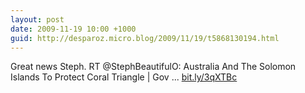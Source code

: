 ```yaml
---
layout: post
date: 2009-11-19 10:00 +1000
guid: http://desparoz.micro.blog/2009/11/19/t5868130194.html
---
```

Great news Steph. RT @StephBeautifulO: Australia And The Solomon Islands To Protect Coral Triangle | Gov ... [bit.ly/3qXTBc](http://bit.ly/3qXTBc)
